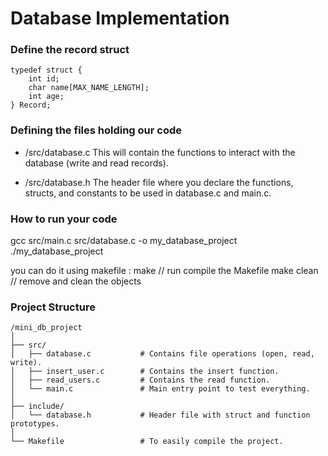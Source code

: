 # Database Implementation 




### Define the record struct 
```
typedef struct {
    int id;
    char name[MAX_NAME_LENGTH];
    int age;
} Record;
```

### Defining the files holding our code 
* /src/database.c
This will contain the functions to interact with the database (write and read records).

* /src/database.h
The header file where you declare the functions, structs, and constants to be used in database.c and main.c.


### How to run your code 
gcc src/main.c src/database.c -o my_database_project
./my_database_project

you can do it using makefile : 
make // run compile the Makefile
make clean // remove and clean the objects





### Project Structure 

```
/mini_db_project
│
├── src/
│   ├── database.c           # Contains file operations (open, read, write).
│   ├── insert_user.c        # Contains the insert function.
│   ├── read_users.c         # Contains the read function.
│   └── main.c               # Main entry point to test everything.
│
├── include/
│   └── database.h           # Header file with struct and function prototypes.
│
└── Makefile                 # To easily compile the project.

```